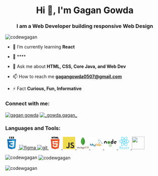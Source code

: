 <h1 align="center">Hi 👋, I'm Gagan Gowda</h1>
<h3 align="center">I am a Web Developer building responsive Web Design</h3>

<p align="left"> <img src="https://komarev.com/ghpvc/?username=codewgagan&label=Profile%20views&color=0e75b6&style=flat" alt="codewgagan" /> </p>

- 🔭 I’m currently learning **React**

- 🌱  ****

- 💬 Ask me about **HTML, CSS, Core Java, and Web Dev**

- 📫 How to reach me **gagangowda0507@gmail.com**

- ⚡ Fact **Curious, Fun, Informative**

<h3 align="left">Connect with me:</h3>
<p align="left">
<a href="https://linkedin.com/in/gagan gowda" target="blank"><img align="center" src="https://raw.githubusercontent.com/rahuldkjain/github-profile-readme-generator/master/src/images/icons/Social/linked-in-alt.svg" alt="gagan gowda" height="30" width="40" /></a>
<a href="https://instagram.com/_gowda.gagan_" target="blank"><img align="center" src="https://raw.githubusercontent.com/rahuldkjain/github-profile-readme-generator/master/src/images/icons/Social/instagram.svg" alt="_gowda.gagan_" height="30" width="40" /></a>
</p>

<h3 align="left">Languages and Tools:</h3>
<p align="left"> <a href="https://www.w3schools.com/css/" target="_blank" rel="noreferrer"> <img src="https://raw.githubusercontent.com/devicons/devicon/master/icons/css3/css3-original-wordmark.svg" alt="css3" width="40" height="40"/> </a> <a href="https://www.figma.com/" target="_blank" rel="noreferrer"> <img src="https://www.vectorlogo.zone/logos/figma/figma-icon.svg" alt="figma" width="40" height="40"/> </a> <a href="https://git-scm.com/" target="_blank" rel="noreferrer"> <img src="https://www.vectorlogo.zone/logos/git-scm/git-scm-icon.svg" alt="git" width="40" height="40"/> </a> <a href="https://www.w3.org/html/" target="_blank" rel="noreferrer"> <img src="https://raw.githubusercontent.com/devicons/devicon/master/icons/html5/html5-original-wordmark.svg" alt="html5" width="40" height="40"/> </a> <a href="https://developer.mozilla.org/en-US/docs/Web/JavaScript" target="_blank" rel="noreferrer"> <img src="https://raw.githubusercontent.com/devicons/devicon/master/icons/javascript/javascript-original.svg" alt="javascript" width="40" height="40"/> </a> <a href="https://www.mongodb.com/" target="_blank" rel="noreferrer"> <img src="https://raw.githubusercontent.com/devicons/devicon/master/icons/mongodb/mongodb-original-wordmark.svg" alt="mongodb" width="40" height="40"/> </a> <a href="https://www.mysql.com/" target="_blank" rel="noreferrer"> <img src="https://raw.githubusercontent.com/devicons/devicon/master/icons/mysql/mysql-original-wordmark.svg" alt="mysql" width="40" height="40"/> </a> <a href="https://nodejs.org" target="_blank" rel="noreferrer"> <img src="https://raw.githubusercontent.com/devicons/devicon/master/icons/nodejs/nodejs-original-wordmark.svg" alt="nodejs" width="40" height="40"/> </a> <a href="https://reactjs.org/" target="_blank" rel="noreferrer"> <img src="https://raw.githubusercontent.com/devicons/devicon/master/icons/react/react-original-wordmark.svg" alt="react" width="40" height="40"/> </a> <img src="https://user-images.githubusercontent.com/25181517/117201156-9a724800-adec-11eb-9a9d-3cd0f67da4bc.png" width="40" height="40" /></p>

<p><img align="left" src="https://github-readme-stats.vercel.app/api/top-langs?username=codewgagan&show_icons=true&locale=en&layout=compact" alt="codewgagan" /></p>

<p>&nbsp;<img align="center" src="https://github-readme-stats.vercel.app/api?username=codewgagan&show_icons=true&locale=en" alt="codewgagan" /></p>

<p><img align="center" src="https://github-readme-streak-stats.herokuapp.com/?user=codewgagan&" alt="codewgagan" /></p>
